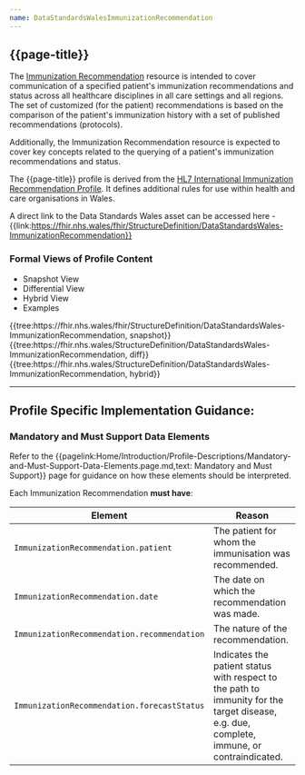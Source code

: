 ```yaml
---
name: DataStandardsWalesImmunizationRecommendation
---
```


## {{page-title}}

The [Immunization Recommendation](https://www.hl7.org/fhir/r4/immunizationrecommendation.html) resource is intended to cover communication of a specified patient's immunization recommendations and status across all healthcare disciplines in all care settings and all regions. The set of customized (for the patient) recommendations is based on the comparison of the patient's immunization history with a set of published recommendations (protocols).

Additionally, the Immunization Recommendation resource is expected to cover key concepts related to the querying of a patient's immunization recommendations and status.

The {{page-title}} profile is derived from the [HL7 International Immunization Recommendation Profile](https://www.hl7.org/fhir/R4/immunizationrecommendation.html). It defines additional rules for use within health and care organisations in Wales.

A direct link to the Data Standards Wales asset can be accessed here - {{link:https://fhir.nhs.wales/fhir/StructureDefinition/DataStandardsWales-ImmunizationRecommendation}}

### Formal Views of Profile Content
<div class="tab-wrap">
  <ul class="tab-head">
    <li class="tablink tab-active" onclick="openCity(this,'tabsnap')" data-target="tabsnap">
      Snapshot View
    </li>
    <li class="tablink" onclick="openCity(this,'tabdiff')" data-target="tabdiff">
      Differential View
    </li>
    <li class="tablink" onclick="openCity(this,'tabhybrid')" data-target="tabhybrid">
      Hybrid View
    </li>
    <li class="tablink" onclick="openCity(this,'tabeg')" data-target="tabeg">
      Examples
    </li>    
  </ul>
  <div class="tab-main">
    <div id="tabsnap" class="tabcontent active">      
      {{tree:https://fhir.nhs.wales/fhir/StructureDefinition/DataStandardsWales-ImmunizationRecommendation, snapshot}}
    </div>
    <div id="tabdiff" class="tabcontent">
      {{tree:https://fhir.nhs.wales/StructureDefinition/DataStandardsWales-ImmunizationRecommendation, diff}}
  </div>
    <div id="tabhybrid" class="tabcontent">
      {{tree:https://fhir.nhs.wales/StructureDefinition/DataStandardsWales-ImmunizationRecommendation, hybrid}}
  </div>
  <div id="tabeg" class="tabcontent">
  </div>    
</div>

---

## Profile Specific Implementation Guidance: ##

### Mandatory and Must Support Data Elements
Refer to the {{pagelink:Home/Introduction/Profile-Descriptions/Mandatory-and-Must-Support-Data-Elements.page.md,text: Mandatory and Must Support}} page for guidance on how these elements should be interpreted.

Each Immunization Recommendation **must have**:

|Element|Reason|
|-|-|
|`ImmunizationRecommendation.patient`|The patient for whom the immunisation was recommended.|
|`ImmunizationRecommendation.date`|The date on which the recommendation was made.|
|`ImmunizationRecommendation.recommendation`|The nature of the recommendation.|
|`ImmunizationRecommendation.forecastStatus`|Indicates the patient status with respect to the path to immunity for the target disease, e.g. due, complete, immune, or contraindicated.|